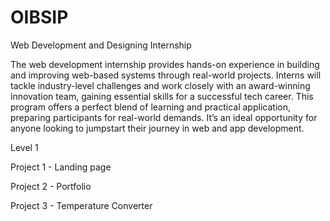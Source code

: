 # OIBSIP
Web Development and Designing Internship

The web development internship provides hands-on experience in building and improving web-based systems through real-world projects. Interns will tackle industry-level challenges and work closely with an award-winning innovation team, gaining essential skills for a successful tech career. This program offers a perfect blend of learning and practical application, preparing participants for real-world demands. It’s an ideal opportunity for anyone looking to jumpstart their journey in web and app development.

Level 1

Project 1 - Landing page

Project 2 - Portfolio

Project 3 - Temperature Converter 
